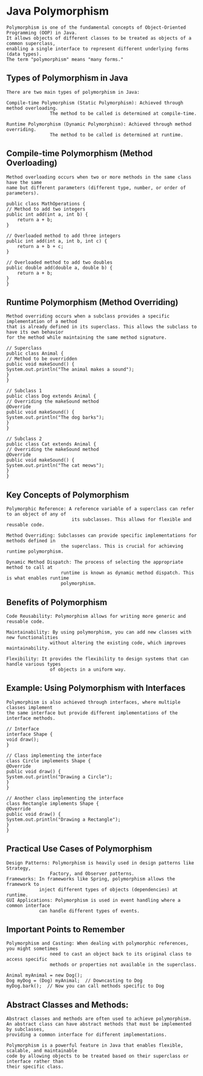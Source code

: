 # Java Polymorphism
    Polymorphism is one of the fundamental concepts of Object-Oriented Programming (OOP) in Java. 
    It allows objects of different classes to be treated as objects of a common superclass, 
    enabling a single interface to represent different underlying forms (data types). 
    The term "polymorphism" means "many forms."
## Types of Polymorphism in Java

    There are two main types of polymorphism in Java:

    Compile-time Polymorphism (Static Polymorphism): Achieved through method overloading. 
                    The method to be called is determined at compile-time.

    Runtime Polymorphism (Dynamic Polymorphism): Achieved through method overriding. 
                    The method to be called is determined at runtime.

## Compile-time Polymorphism (Method Overloading)
    Method overloading occurs when two or more methods in the same class have the same 
    name but different parameters (different type, number, or order of parameters).
    
    public class MathOperations {
    // Method to add two integers
    public int add(int a, int b) {
        return a + b;
    }

    // Overloaded method to add three integers
    public int add(int a, int b, int c) {
        return a + b + c;
    }

    // Overloaded method to add two doubles
    public double add(double a, double b) {
        return a + b;
    }
    }

## Runtime Polymorphism (Method Overriding)
    Method overriding occurs when a subclass provides a specific implementation of a method 
    that is already defined in its superclass. This allows the subclass to have its own behavior 
    for the method while maintaining the same method signature.

    // Superclass
    public class Animal {
    // Method to be overridden
    public void makeSound() {
    System.out.println("The animal makes a sound");
    }
    }
    
    // Subclass 1
    public class Dog extends Animal {
    // Overriding the makeSound method
    @Override
    public void makeSound() {
    System.out.println("The dog barks");
    }
    }
    
    // Subclass 2
    public class Cat extends Animal {
    // Overriding the makeSound method
    @Override
    public void makeSound() {
    System.out.println("The cat meows");
    }
    }

## Key Concepts of Polymorphism
    Polymorphic Reference: A reference variable of a superclass can refer to an object of any of 
                            its subclasses. This allows for flexible and reusable code.

    Method Overriding: Subclasses can provide specific implementations for methods defined in 
                        the superclass. This is crucial for achieving runtime polymorphism.

    Dynamic Method Dispatch: The process of selecting the appropriate method to call at 
                        runtime is known as dynamic method dispatch. This is what enables runtime 
                        polymorphism.

## Benefits of Polymorphism

    Code Reusability: Polymorphism allows for writing more generic and reusable code.

    Maintainability: By using polymorphism, you can add new classes with new functionalities 
                    without altering the existing code, which improves maintainability.

    Flexibility: It provides the flexibility to design systems that can handle various types 
                    of objects in a uniform way.
##  Example: Using Polymorphism with Interfaces
    Polymorphism is also achieved through interfaces, where multiple classes implement 
    the same interface but provide different implementations of the interface methods.
    
    // Interface
    interface Shape {
    void draw();
    }
    
    // Class implementing the interface
    class Circle implements Shape {
    @Override
    public void draw() {
    System.out.println("Drawing a Circle");
    }
    }
    
    // Another class implementing the interface
    class Rectangle implements Shape {
    @Override
    public void draw() {
    System.out.println("Drawing a Rectangle");
    }
    }

## Practical Use Cases of Polymorphism

    Design Patterns: Polymorphism is heavily used in design patterns like Strategy, 
                    Factory, and Observer patterns.
    Frameworks: In frameworks like Spring, polymorphism allows the framework to 
                inject different types of objects (dependencies) at runtime.
    GUI Applications: Polymorphism is used in event handling where a common interface 
                can handle different types of events.
## Important Points to Remember

    Polymorphism and Casting: When dealing with polymorphic references, you might sometimes 
                    need to cast an object back to its original class to access specific 
                    methods or properties not available in the superclass.

    Animal myAnimal = new Dog();
    Dog myDog = (Dog) myAnimal;  // Downcasting to Dog
    myDog.bark();  // Now you can call methods specific to Dog

## Abstract Classes and Methods: 
    Abstract classes and methods are often used to achieve polymorphism. 
    An abstract class can have abstract methods that must be implemented by subclasses, 
    providing a common interface for different implementations.

    Polymorphism is a powerful feature in Java that enables flexible, scalable, and maintainable 
    code by allowing objects to be treated based on their superclass or interface rather than 
    their specific class.
